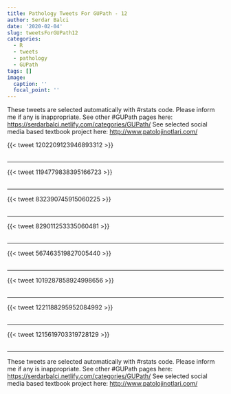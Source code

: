 ```yaml
---
title: Pathology Tweets For GUPath - 12
author: Serdar Balci
date: '2020-02-04'
slug: tweetsForGUPath12
categories:
  - R
  - tweets
  - pathology
  - GUPath
tags: []
image:
  caption: ''
  focal_point: ''
---
```



These tweets are selected automatically with #rstats code. Please inform me if any is inappropriate.
See other #GUPath pages here: https://serdarbalci.netlify.com/categories/GUPath/ 
See selected social media based textbook project here: http://www.patolojinotlari.com/

{{< tweet 1202209123946893312 >}}
<br>
<br>
<hr>
{{< tweet 1194779838395166723 >}}
<br>
<br>
<hr>
{{< tweet 832390745915060225 >}}
<br>
<br>
<hr>
{{< tweet 829011253335060481 >}}
<br>
<br>
<hr>
{{< tweet 567463519827005440 >}}
<br>
<br>
<hr>
{{< tweet 1019287858924998656 >}}
<br>
<br>
<hr>
{{< tweet 1221188295952084992 >}}
<br>
<br>
<hr>
{{< tweet 1215619703319728129 >}}
<br>
<br>
<hr>


These tweets are selected automatically with #rstats code. Please inform me if any is inappropriate.
See other #GUPath pages here: https://serdarbalci.netlify.com/categories/GUPath/ 
See selected social media based textbook project here: http://www.patolojinotlari.com/
